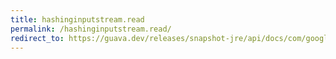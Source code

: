 ```yaml
---
title: hashinginputstream.read
permalink: /hashinginputstream.read/
redirect_to: https://guava.dev/releases/snapshot-jre/api/docs/com/google/common/hash/HashingInputStream.html#read--
---
```

